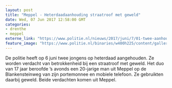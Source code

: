 ```yaml
---
layout: post
title: "Meppel - Heterdaadaanhouding straatroof met geweld"
date: Wed, 07 Jun 2017 12:58:00 GMT
categories: 
- drenthe 
- meppel 
externe_link: "https://www.politie.nl/nieuws/2017/juni/7/01-twee-aanhoudingen-in-straatroof-met-geweld.html"
feature_image: "https://www.politie.nl/binaries/w400h225/content/gallery/politie/nieuws/2015/april/05-am/poster_actie_tegen_straatroof.jpg"
---
```


De politie heeft op 6 juni twee jongens op heterdaad aangehouden. Ze worden verdacht van betrokkenheid bij een straatroof met geweld. Het duo van 17 jaar beroofde ’s avonds een 20-jarige man uit Meppel op de Blankensteinweg van zijn portemonnee en mobiele telefoon. Ze gebruikten daarbij geweld. Beide verdachten komen uit Meppel.
